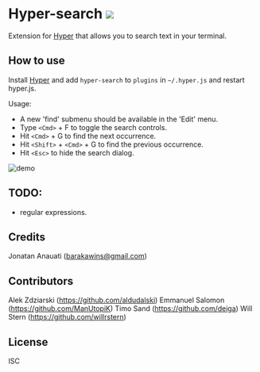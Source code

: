 
# Hyper-search [![](https://img.shields.io/npm/dm/hyper-search.svg?label=DL)]()

Extension for [Hyper](https://hyper.is) that allows you to search text in your terminal.

## How to use

Install [Hyper](https://hyper.is) and add `hyper-search`
to `plugins` in `~/.hyper.js` and restart hyper.js.

Usage:
 - A new 'find' submenu should be available in the 'Edit' menu.
 - Type ```<Cmd>``` + F to toggle the search controls.
 - Hit ```<Cmd>``` + G to find the next occurrence.
 - Hit ```<Shift>``` + ```<Cmd>``` + G to find the previous occurrence.
 - Hit ```<Esc>``` to hide the search dialog.

![demo](https://media.giphy.com/media/7SEQJPH0dqgErNF8Zq/giphy.gif)


## TODO:
- regular expressions.

## Credits
Jonatan Anauati (barakawins@gmail.com)

## Contributors
Alek Zdziarski (https://github.com/aldudalski)
Emmanuel Salomon (https://github.com/ManUtopiK)
Timo Sand (https://github.com/deiga)
Will Stern (https://github.com/willrstern)


## License

ISC
